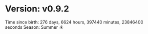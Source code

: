 # Version: v0.9.2
Time since birth: 276 days, 6624 hours, 397440 minutes, 23846400 seconds
Season: Summer ☀️
